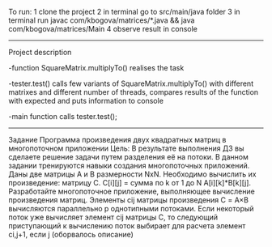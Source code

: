 
To run:
1 clone the project
2 in terminal go to src/main/java folder
3 in terminal run
javac com/kbogova/matrices/*.java && java com/kbogova/matrices/Main
4 observe result in console

-----------------------------------------------------------
Project description

-function SquareMatrix.multiplyTo() realises the task

-tester.test() calls few variants of SquareMatrix.multiplyTo()
with different matrixes and different number of threads,
compares results of the function with expected
and puts information to console

-main function calls tester.test();

-----------------------------------------------------------
Задание
Программа произведения двух квадратных матриц в многопоточном приложении
Цель: В результате выполнения ДЗ вы сделаете решение задачи путем разделения её на потоки.
В данном задании тренируются навыки создания многопоточных приложений.
Даны две матрицы A и B размерности NxN. Необходимо вычислить их произведение: матрицу С.
C[i][j] = сумма по k от 1 до N A[i][k]*B[k][j].
Разработайте многопоточное приложение, выполняющее вычисление произведения матриц.
Элементы cij матрицы произведения С = A×B вычисляются параллельно p однотипными потоками.
Если некоторый поток уже вычисляет элемент cij матрицы C,
то следующий приступающий к вычислению поток выбирает для расчета элемент ci,j+1, если j
(оборвалось описание)
